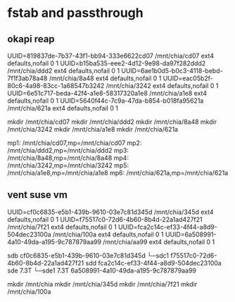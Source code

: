 # fstab and passthrough


## okapi reap
UUID=819837de-7b37-43f1-bb94-333e6622cd07 /mnt/chia/cd07 ext4 defaults,nofail 0 1
UUID=b15ba535-eee2-4d12-9e98-da97f282ddd2 /mnt/chia/ddd2 ext4 defaults,nofail 0 1
UUID=6ae1b0d5-b0c3-4118-bebd-7f1f3ab78a48 /mnt/chia/8a48 ext4 defaults,nofail 0 1
UUID=eac05b2f-80c6-4a98-83cc-1a68547b3242 /mnt/chia/3242 ext4 defaults,nofail 0 1
UUID=6e51c717-beda-42f4-a1e8-58317320a1e8 /mnt/chia/a1e8 ext4 defaults,nofail 0 1
UUID=5640f44c-7c9a-47da-b854-b018fa95621a /mnt/chia/621a ext4 defaults,nofail 0 1


mkdir /mnt/chia/cd07
mkdir /mnt/chia/ddd2
mkdir /mnt/chia/8a48
mkdir /mnt/chia/3242
mkdir /mnt/chia/a1e8
mkdir /mnt/chia/621a

mp1: /mnt/chia/cd07,mp=/mnt/chia/cd07
mp2: /mnt/chia/ddd2,mp=/mnt/chia/ddd2
mp3: /mnt/chia/8a48,mp=/mnt/chia/8a48
mp4: /mnt/chia/3242,mp=/mnt/chia/3242
mp5: /mnt/chia/a1e8,mp=/mnt/chia/a1e8
mp6: /mnt/chia/621a,mp=/mnt/chia/621a

## vent suse vm

UUID=cf0c6835-e5b1-439b-9610-03e7c81d345d /mnt/chia/345d ext4 defaults,nofail 0 1
UUID=f75517c0-72d6-4b60-8b4d-22a1ad427f21 /mnt/chia/7f21 ext4 defaults,nofail 0 1
UUID=fca2c14c-ef33-4f44-a8d9-504dec23100a /mnt/chia/100a ext4 defaults,nofail 0 1
UUID=6a508991-4a10-49da-a195-9c787879aa99 /mnt/chia/aa99 ext4 defaults,nofail 0 1

sdb    cf0c6835-e5b1-439b-9610-03e7c81d345d
└─sdc1 f75517c0-72d6-4b60-8b4d-22a1ad427f21
sdd    fca2c14c-ef33-4f44-a8d9-504dec23100a
sde     7.3T
└─sde1  7.3T 6a508991-4a10-49da-a195-9c787879aa99

mkdir /mnt/chia
mkdir /mnt/chia/345d
mkdir /mnt/chia/7f21
mkdir /mnt/chia/100a
